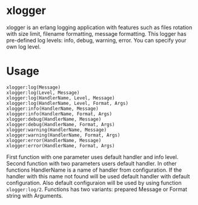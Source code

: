 # xlogger 
xlogger is an erlang logging application with features such as files rotation with size limit, filename formatting, message formatting. This logger has pre-defined log levels: info, debug, warning, error. You can specify your own log level.
# Usage

```
xlogger:log(Message)
xlogger:log(Level, Message)
xlogger:log(HandlerName, Level, Message)
xlogger:log(HandlerName, Level, Format, Args)
xlogger:info(HandlerName, Message)
xlogger:info(HandlerName, Format, Args)
xlogger:debug(HandlerName, Message)
xlogger:debug(HandlerName, Format, Args)
xlogger:warning(HandlerName, Message)
xlogger:warning(HandlerName, Format, Args)
xlogger:error(HandlerName, Message)
xlogger:error(HandlerName, Format, Args)
```
First function with one parameter uses default handler and info level.
Second function with two parameters users default handler.
In other functions HandlerName is a name of handler from configuration. If the handler with this name not found will be used default handler with default configuration. Also default configuraion will be used by using function <code>xlogger:log/2</code>.
Functions has two variants: prepared Message or Format string with Arguments.
